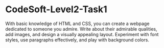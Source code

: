 # CodeSoft-Level2-Task1
With basic knowledge of HTML and CSS, you can create a webpage dedicated to someone you admire. Write about their admirable qualities, add images, and design a visually appealing layout. Experiment with font styles, use paragraphs effectively, and play with background colors. 

